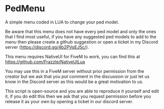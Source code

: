 # PedMenu

A simple menu coded in LUA to change your ped model.

Be aware that this menu does not have every ped model and only the ones that I find most useful,
if you have any suggested ped models to add to the menu then please create a github suggestion or
open a ticket in my Discord server (https://discord.gg/4b2PVqEJ5c/).

This menu requires NativeUI for FiveM to work, you can find this at https://github.com/FrazzIe/NativeUILua

You may use this in a FiveM server without prior permission from the creator but we ask that you put comment
in the discussion or just let us know in the Discord server as this would be a great motivation to us.

This script is open-source and you are able to reproduce it yourself and edit it, if you do edit this then
we ask that you request permission before you release it as your own by opening a ticket in our discord
server.
